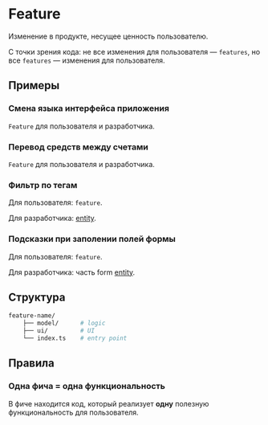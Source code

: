 # Feature

Изменение в продукте, несущее ценность пользователю.

С точки зрения кода: не все изменения для пользователя — `features`, но все `features` — изменения для пользователя.

## Примеры

### Смена языка интерфейса приложения

`Feature` для пользователя и разработчика.

### Перевод средств между счетами

`Feature` для пользователя и разработчика.

### Фильтр по тегам

Для пользователя: `feature`.

Для разработчика: [entity](./entity.md).

### Подсказки при заполении полей формы

Для пользователя: `feature`.

Для разработчика: часть form [entity](./entity.md).

## Структура

```bash
feature-name/
    ├── model/      # logic
    ├── ui/         # UI
    └── index.ts    # entry point
```

## Правила

### Одна фича = одна функциональность

В фиче находится код, который реализует **одну** полезную функциональность для пользователя.


